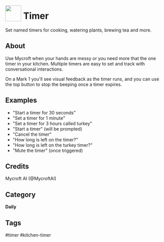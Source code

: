 # <img src='https://raw.githack.com/FortAwesome/Font-Awesome/master/svgs/solid/stopwatch.svg' card_color='#40DBB0' width='50' height='50' style='vertical-align:bottom'/> Timer
Set named timers for cooking, watering plants, brewing tea and more. 

## About 
Use Mycroft when your hands are messy or you need more that the one timer in your kitchen.  Multiple timers are easy to set and track with conversational interactions.

On a Mark 1 you'll see visual feedback as the timer runs, and you can use
the top button to stop the beeping once a timer expires.

## Examples 
* "Start a timer for 30 seconds"
* "Set a timer for 1 minute"
* "Set a timer for 3 hours called turkey"
* "Start a timer" (will be prompted)
* "Cancel the timer"
* "How long is left on the timer?"
* "How long is left on the turkey timer?"
* "Mute the timer" (once triggered)

## Credits 
Mycroft AI (@MycroftAI)

## Category
**Daily**

## Tags
#timer
#kitchen-timer

